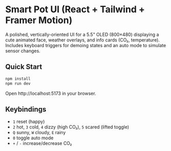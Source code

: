 # Smart Pot UI (React + Tailwind + Framer Motion)

A polished, vertically-oriented UI for a 5.5" OLED (800×480) displaying a cute animated face,
weather overlays, and info cards (CO₂, temperature). Includes keyboard triggers for demoing
states and an auto mode to simulate sensor changes.

## Quick Start
```bash
npm install
npm run dev
```

Open http://localhost:5173 in your browser.

## Keybindings
- `1` reset (happy)
- `2` hot, `3` cold, `4` dizzy (high CO₂), `5` scared (lifted toggle)
- `Q` sunny, `W` cloudy, `E` rainy
- `0` toggle auto mode
- `+` / `-` increase/decrease CO₂
